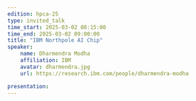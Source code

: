 ```yaml
---
edition: hpca-25
type: invited_talk
time_start: 2025-03-02 08:15:00
time_end: 2025-03-02 09:00:00
title: "IBM Northpole AI Chip"
speaker:
    name: Dharmendra Modha 
    affiliation: IBM
    avatar: dharmendra.jpg  
    url: https://research.ibm.com/people/dharmendra-modha

presentation: 
---
```

